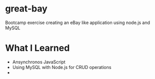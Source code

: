 # great-bay
Bootcamp exercise creating an eBay like application using node.js and MySQL


# What I Learned

+ Ansynchronos JavaScript
+ Using MySQL with Node.js for CRUD operations
+ 